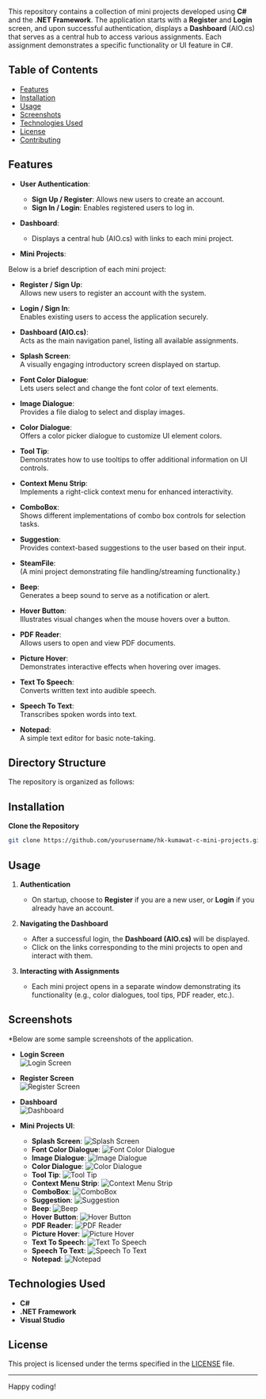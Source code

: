 This repository contains a collection of mini projects developed using **C#** and the **.NET Framework**. The application starts with a **Register** and **Login** screen, and upon successful authentication, displays a **Dashboard** (AIO.cs) that serves as a central hub to access various assignments. Each assignment demonstrates a specific functionality or UI feature in C#.

## Table of Contents

- [Features](#features)
- [Installation](#installation)
- [Usage](#usage)
- [Screenshots](#screenshots)
- [Technologies Used](#technologies-used)
- [License](#license)
- [Contributing](#contributing)

## Features

- **User Authentication**:  
  - **Sign Up / Register**: Allows new users to create an account.  
  - **Sign In / Login**: Enables registered users to log in.

- **Dashboard**:  
  - Displays a central hub (AIO.cs) with links to each mini project.

- **Mini Projects**:  
 

Below is a brief description of each mini project:

- **Register / Sign Up**:  
  Allows new users to register an account with the system.

- **Login / Sign In**:  
  Enables existing users to access the application securely.

- **Dashboard (AIO.cs)**:  
  Acts as the main navigation panel, listing all available assignments.

- **Splash Screen**:  
  A visually engaging introductory screen displayed on startup.

- **Font Color Dialogue**:  
  Lets users select and change the font color of text elements.

- **Image Dialogue**:  
  Provides a file dialog to select and display images.

- **Color Dialogue**:  
  Offers a color picker dialogue to customize UI element colors.

- **Tool Tip**:  
  Demonstrates how to use tooltips to offer additional information on UI controls.

- **Context Menu Strip**:  
  Implements a right-click context menu for enhanced interactivity.

- **ComboBox**:  
  Shows different implementations of combo box controls for selection tasks.

- **Suggestion**:  
  Provides context-based suggestions to the user based on their input.

- **SteamFile**:  
  (A mini project demonstrating file handling/streaming functionality.)

- **Beep**:  
  Generates a beep sound to serve as a notification or alert.

- **Hover Button**:  
  Illustrates visual changes when the mouse hovers over a button.

- **PDF Reader**:  
  Allows users to open and view PDF documents.

- **Picture Hover**:  
  Demonstrates interactive effects when hovering over images.

- **Text To Speech**:  
  Converts written text into audible speech.

- **Speech To Text**:  
  Transcribes spoken words into text.

- **Notepad**:  
  A simple text editor for basic note-taking.

## Directory Structure

The repository is organized as follows:


## Installation

**Clone the Repository**

   ```bash
   git clone https://github.com/yourusername/hk-kumawat-c-mini-projects.git
   ```

## Usage

1. **Authentication**

   - On startup, choose to **Register** if you are a new user, or **Login** if you already have an account.

2. **Navigating the Dashboard**

   - After a successful login, the **Dashboard (AIO.cs)** will be displayed.
   - Click on the links corresponding to the mini projects to open and interact with them.

3. **Interacting with Assignments**

   - Each mini project opens in a separate window demonstrating its functionality (e.g., color dialogues, tool tips, PDF reader, etc.).

## Screenshots

*Below are some sample screenshots of the application. 

- **Login Screen**  
  ![Login Screen](screenshots/login.png)

- **Register Screen**  
  ![Register Screen](screenshots/register.png)

- **Dashboard**  
  ![Dashboard](screenshots/dashboard.png)

- **Mini Projects UI**:
  - **Splash Screen**: ![Splash Screen](screenshots/splash.png)
  - **Font Color Dialogue**: ![Font Color Dialogue](screenshots/font_color.png)
  - **Image Dialogue**: ![Image Dialogue](screenshots/image_dialogue.png)
  - **Color Dialogue**: ![Color Dialogue](screenshots/color_dialogue.png)
  - **Tool Tip**: ![Tool Tip](screenshots/tool_tip.png)
  - **Context Menu Strip**: ![Context Menu Strip](screenshots/context_menu.png)
  - **ComboBox**: ![ComboBox](screenshots/combobox.png)
  - **Suggestion**: ![Suggestion](screenshots/suggestion.png)
  - **Beep**: ![Beep](screenshots/beep.png)
  - **Hover Button**: ![Hover Button](screenshots/hover_button.png)
  - **PDF Reader**: ![PDF Reader](screenshots/pdf_reader.png)
  - **Picture Hover**: ![Picture Hover](screenshots/picture_hover.png)
  - **Text To Speech**: ![Text To Speech](screenshots/text_to_speech.png)
  - **Speech To Text**: ![Speech To Text](screenshots/speech_to_text.png)
  - **Notepad**: ![Notepad](screenshots/notepad.png)

## Technologies Used

- **C#**
- **.NET Framework** 
- **Visual Studio**

## License

This project is licensed under the terms specified in the [LICENSE](LICENSE) file.

---

Happy coding!
```

